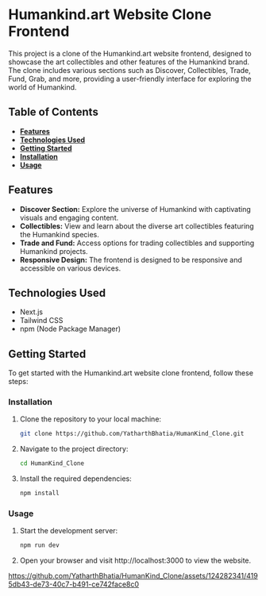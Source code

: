 # Humankind.art Website Clone Frontend

This project is a clone of the Humankind.art website frontend, designed to showcase the art collectibles and other features of the Humankind brand. The clone includes various sections such as Discover, Collectibles, Trade, Fund, Grab, and more, providing a user-friendly interface for exploring the world of Humankind.

## Table of Contents

- [**Features**](#features)
- [**Technologies Used**](#technologies-used)
- [**Getting Started**](#getting-started)
- [**Installation**](#installation)
- [**Usage**](#usage)

## **Features**

- **Discover Section:** Explore the universe of Humankind with captivating visuals and engaging content.
- **Collectibles:** View and learn about the diverse art collectibles featuring the Humankind species.
- **Trade and Fund:** Access options for trading collectibles and supporting Humankind projects.
- **Responsive Design:** The frontend is designed to be responsive and accessible on various devices.

## **Technologies Used**

- Next.js
- Tailwind CSS
- npm (Node Package Manager)

## **Getting Started**

To get started with the Humankind.art website clone frontend, follow these steps:

### **Installation**

1. Clone the repository to your local machine:

   ```bash
   git clone https://github.com/YatharthBhatia/HumanKind_Clone.git

2. Navigate to the project directory:
    ```bash
   cd HumanKind_Clone

3. Install the required dependencies:
   ```bash
   npm install

### **Usage**

1. Start the development server:
    ```bash
   npm run dev

2. Open your browser and visit http://localhost:3000 to view the website.



https://github.com/YatharthBhatia/HumanKind_Clone/assets/124282341/4195db43-de73-40c7-b491-ce742face8c0



